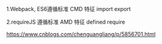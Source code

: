 1.Webpack, ES6遵循标准 CMD
特征 import export  

2.requireJS 遵循标准 AMD
特征 defined  require

https://www.cnblogs.com/chenguangliang/p/5856701.html
